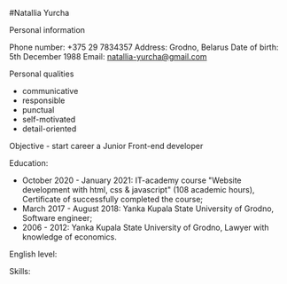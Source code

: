 #Natallia Yurcha

Personal information

Phone number: +375 29 7834357
Address: Grodno, Belarus
Date of birth: 5th December 1988
Email: natallia-yurcha@gmail.com

Personal qualities

- communicative
- responsible
- punctual
- self-motivated
- detail-oriented

Objective - start career a Junior Front-end developer

Education: 

- October 2020 - January 2021: IT-academy course "Website development with html, css & javascript" (108 academic hours), Certificate of successfully completed the course;
- March 2017 - August 2018: Yanka Kupala State University of Grodno, Software engineer;
- 2006 - 2012: Yanka Kupala State University of Grodno, Lawyer with knowledge of economics.

English level:

Skills:


